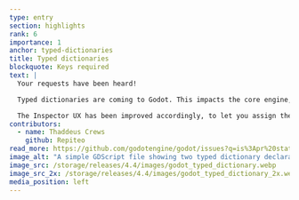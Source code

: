 ```yaml
---
type: entry
section: highlights
rank: 6
importance: 1
anchor: typed-dictionaries
title: Typed dictionaries
blockquote: Keys required
text: |
  Your requests have been heard!

  Typed dictionaries are coming to Godot. This impacts the core engine, GDScript, and all other scripting languages when interfacing with Godot's <span class="code-highlight basetype">Dictionary</span> type.

  The Inspector UX has been improved accordingly, to let you assign the right keys and values directly in the editor.
contributors:
  - name: Thaddeus Crews
    github: Repiteo
read_more: https://github.com/godotengine/godot/issues?q=is%3Apr%20state%3Amerged%2078656%2070096%20
image_alt: "A simple GDScript file showing two typed dictionary declarations: one valid export, and another simple variable declaration that isn't correctly initialized. The parser detects that the dictionary expects `StringName` as keys and `float` as values, but a string was supplied as a value instead."
image_src: /storage/releases/4.4/images/godot_typed_dictionary.webp
image_src_2x: /storage/releases/4.4/images/godot_typed_dictionary_2x.webp
media_position: left
---
```

